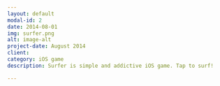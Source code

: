 ```yaml
---
layout: default
modal-id: 2
date: 2014-08-01
img: surfer.png
alt: image-alt
project-date: August 2014
client: 
category: iOS game
description: Surfer is simple and addictive iOS game. Tap to surf!

---
```

